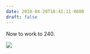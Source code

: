 ```yaml
---
date: 2018-04-28T16:41:11-0600
draft: false
---
```




Now to work to 240.

![](/images/2018/9396cecc3e.jpg)




